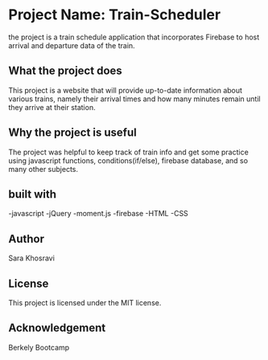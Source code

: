 
# Project Name: Train-Scheduler
the project is a train schedule application that incorporates Firebase to host arrival and departure data of the train.

## What the project does
This project is a website that will provide up-to-date information about various trains, namely their arrival times and how many minutes remain until they arrive at their station.

## Why the project is useful
The project was helpful to keep track of train info and get some practice using javascript functions, conditions(if/else), firebase database, and so many other subjects.
## built with
-javascript
-jQuery
-moment.js
-firebase
-HTML
-CSS

## Author
 Sara Khosravi
## License
This project is licensed under the MIT license.

## Acknowledgement
Berkely Bootcamp
